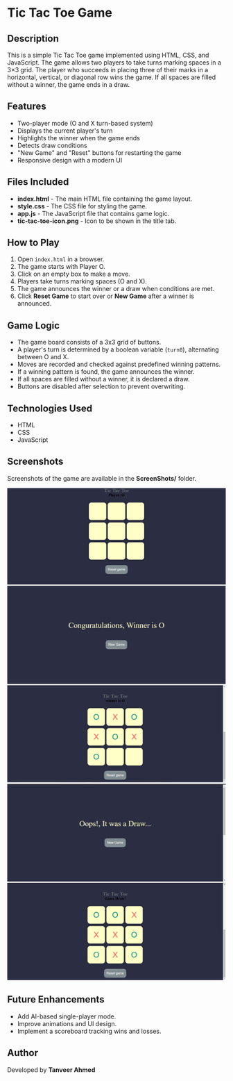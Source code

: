 # Tic Tac Toe Game

## Description

This is a simple Tic Tac Toe game implemented using HTML, CSS, and JavaScript. The game allows two players to take turns marking spaces in a 3×3 grid. The player who succeeds in placing three of their marks in a horizontal, vertical, or diagonal row wins the game. If all spaces are filled without a winner, the game ends in a draw.

## Features

- Two-player mode (O and X turn-based system)
- Displays the current player's turn
- Highlights the winner when the game ends
- Detects draw conditions
- "New Game" and "Reset" buttons for restarting the game
- Responsive design with a modern UI

## Files Included

- **index.html** - The main HTML file containing the game layout.
- **style.css** - The CSS file for styling the game.
- **app.js** - The JavaScript file that contains game logic.
- **tic-tac-toe-icon.png** - Icon to be shown in the title tab.

## How to Play

1. Open `index.html` in a browser.
2. The game starts with Player O.
3. Click on an empty box to make a move.
4. Players take turns marking spaces (O and X).
5. The game announces the winner or a draw when conditions are met.
6. Click **Reset Game** to start over or **New Game** after a winner is announced.

## Game Logic

- The game board consists of a 3x3 grid of buttons.
- A player's turn is determined by a boolean variable (`turn0`), alternating between O and X.
- Moves are recorded and checked against predefined winning patterns.
- If a winning pattern is found, the game announces the winner.
- If all spaces are filled without a winner, it is declared a draw.
- Buttons are disabled after selection to prevent overwriting.

## Technologies Used

- HTML
- CSS
- JavaScript

## Screenshots

Screenshots of the game are available in the **ScreenShots/** folder.

![Screenshot 1](ScreenShots/Screenshot%202025-03-02%20124030.png)
![Screenshot 2](ScreenShots/Screenshot%202025-03-02%20124101.png)
![Screenshot 3](ScreenShots/Screenshot%202025-03-02%20124127.png)
![Screenshot 4](ScreenShots/Screenshot%202025-03-02%20124245.png)
![Screenshot 5](ScreenShots/Screenshot%202025-03-02%20124302.png)



## Future Enhancements

- Add AI-based single-player mode.
- Improve animations and UI design.
- Implement a scoreboard tracking wins and losses.

## Author

Developed by **Tanveer Ahmed**
